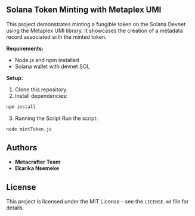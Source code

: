 ## Solana Token Minting with Metaplex UMI

This project demonstrates minting a fungible token on the Solana Devnet using the Metaplex UMI library. It showcases the creation of a metadata record associated with the minted token.

**Requirements:**

* Node.js and npm installed
* Solana wallet with devnet SOL

**Setup:**

1. Clone this repository.
2. Install dependencies:

```bash
npm install
```

3. Running the Script
Run the script:
```bash
node mintToken.js
```

## Authors

- **Metacrafter Team**
- **Ekarika Nsemeke**

## License

This project is licensed under the MIT License - see the `LICENSE.md` file for details.